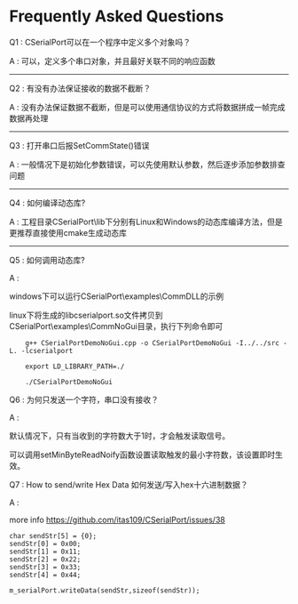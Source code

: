 # Frequently Asked Questions


Q1 : CSerialPort可以在一个程序中定义多个对象吗？

A : 可以，定义多个串口对象，并且最好关联不同的响应函数

---

Q2 : 有没有办法保证接收的数据不截断？

A : 没有办法保证数据不截断，但是可以使用通信协议的方式将数据拼成一帧完成数据再处理

---

Q3 : 打开串口后报SetCommState()错误

A : 一般情况下是初始化参数错误，可以先使用默认参数，然后逐步添加参数排查问题

---

Q4 : 如何编译动态库?

A : 工程目录CSerialPort\lib下分别有Linux和Windows的动态库编译方法，但是更推荐直接使用cmake生成动态库

---

Q5 : 如何调用动态库?

A : 

windows下可以运行CSerialPort\examples\CommDLL的示例

linux下将生成的libcserialport.so文件拷贝到CSerialPort\examples\CommNoGui目录，执行下列命令即可

```
    g++ CSerialPortDemoNoGui.cpp -o CSerialPortDemoNoGui -I../../src -L. -lcserialport

    export LD_LIBRARY_PATH=./

    ./CSerialPortDemoNoGui
```

Q6 : 为何只发送一个字符，串口没有接收？

A : 

默认情况下，只有当收到的字符数大于1时，才会触发读取信号。

可以调用setMinByteReadNoify函数设置读取触发的最小字符数，该设置即时生效。

Q7 : How to send/write Hex Data 如何发送/写入hex十六进制数据？

A :

more info https://github.com/itas109/CSerialPort/issues/38

```
char sendStr[5] = {0};
sendStr[0] = 0x00;
sendStr[1] = 0x11;
sendStr[2] = 0x22;
sendStr[3] = 0x33;
sendStr[4] = 0x44;

m_serialPort.writeData(sendStr,sizeof(sendStr));
```
